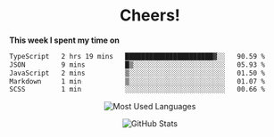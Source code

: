 <h1 align="center">Cheers!</h1>

**This week I spent my time on**
<!--START_SECTION:waka-->

```txt
TypeScript   2 hrs 19 mins   ██████████████████████▓░░   90.59 %
JSON         9 mins          █▒░░░░░░░░░░░░░░░░░░░░░░░   05.93 %
JavaScript   2 mins          ▒░░░░░░░░░░░░░░░░░░░░░░░░   01.50 %
Markdown     1 min           ▒░░░░░░░░░░░░░░░░░░░░░░░░   01.07 %
SCSS         1 min           ░░░░░░░░░░░░░░░░░░░░░░░░░   00.66 %
```

<!--END_SECTION:waka-->

<p align="center"><img src="https://github-readme-stats.vercel.app/api/top-langs/?username=thnkrn&layout=compact&hide=html&theme=tokyonight" alt="Most Used Languages" /></p>

<p align="center"><img src="https://github-readme-stats.vercel.app/api?username=thnkrn&show_icons=true&count_private=true&theme=tokyonight" alt="GitHub Stats" /></p>

<!-- <p align="center"><a href="https://wakatime.com"><img src="https://wakatime.com/share/@thnkrn/40092326-d1bd-471b-89da-9a7c63939402.png" /></p>
 -->
